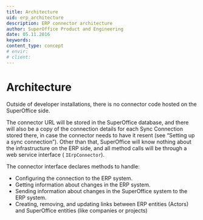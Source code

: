 ```yaml
---
title: Architecture
uid: erp_architecture
description: ERP connector architecture
author: SuperOffice Product and Engineering
date: 05.11.2016
keywords:
content_type: concept
# envir:
# client:
---
```


# Architecture

Outside of developer installations, there is no connector code hosted on the SuperOffice side.

The connector URL will be stored in the SuperOffice database, and there will also be a copy of the connection details for each Sync Connection stored there, in case the connector needs to have it resent (see “Setting up a sync connection”). Other than that, SuperOffice will know nothing about the infrastructure on the ERP side, and all method calls will be through a web service interface ( `IErpConnector`).

The connector interface declares methods to handle:

* Configuring the connection to the ERP system.
* Getting information about changes in the ERP system.
* Sending information about changes in the SuperOffice system to the ERP system.
* Creating, removing, and updating links between ERP entities (Actors) and SuperOffice entities (like companies or projects)

<!-- Referenced images -->
